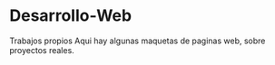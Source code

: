# Desarrollo-Web
Trabajos propios
Aqui hay algunas maquetas de paginas web, sobre proyectos reales.
